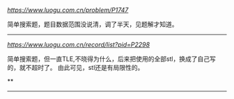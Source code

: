 *https://www.luogu.com.cn/problem/P1747*

简单搜索题，题目数据范围没说清，调了半天，见题解才知道。

---

*https://www.luogu.com.cn/record/list?pid=P2298*

简单搜索题，但一直TLE,不晓得为什么，后来把使用的全部stl，换成了自己写的，就不超时了。
由此可见，stl还是有局限性的。

**

---
